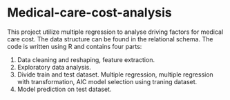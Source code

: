 # Medical-care-cost-analysis
This project utilize multiple regression to analyse driving factors for medical care cost. 
The data structure can be found in the relational schema. 
The code is written using R and contains four parts:
1. Data cleaning and reshaping, feature extraction.
2. Exploratory data analysis.
3. Divide train and test dataset. Multiple regression, multiple regression with transformation, AIC model selection using traning dataset.
4. Model prediction on test dataset. 
